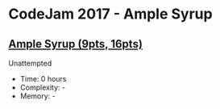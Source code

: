 # CodeJam 2017 - Ample Syrup

## [Ample Syrup (9pts, 16pts)](https://codingcompetitions.withgoogle.com/codejam/round/0000000000201842/0000000000201874)

Unattempted

* Time: 0 hours
* Complexity: -
* Memory: -
